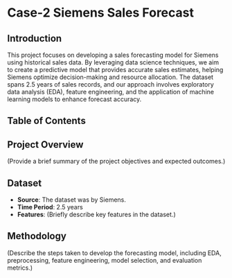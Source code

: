 # Case-2 Siemens Sales Forecast

## Introduction  
This project focuses on developing a sales forecasting model for Siemens using historical sales data. By leveraging data science techniques, we aim to create a predictive model that provides accurate sales estimates, helping Siemens optimize decision-making and resource allocation. The dataset spans 2.5 years of sales records, and our approach involves exploratory data analysis (EDA), feature engineering, and the application of machine learning models to enhance forecast accuracy.  

## Table of Contents  


## Project Overview  
(Provide a brief summary of the project objectives and expected outcomes.)  

## Dataset  
- **Source**: The dataset was by Siemens.
- **Time Period**: 2.5 years  
- **Features**: (Briefly describe key features in the dataset.)  

## Methodology  
(Describe the steps taken to develop the forecasting model, including EDA, preprocessing, feature engineering, model selection, and evaluation metrics.)  

